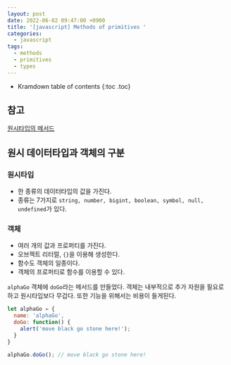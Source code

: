 ```yaml
---
layout: post
date: 2022-06-02 09:47:00 +0900
title: '[javascript] Methods of primitives '
categories:
  - javascript
tags:
  - methods
  - primitives
  - types
---
```


* Kramdown table of contents
{:toc .toc}

## 참고

[원시타입의 메서드](https://javascript.info/primitives-methods)


## 원시 데이터타입과 객체의 구분

### 원시타입

- 한 종류의 데이터타입의 값을 가진다.
- 종류는 7가지로 `string, number, bigint, boolean, symbol, null, undefined`가 있다.

### 객체

- 여러 개의 값과 프로퍼티를 가진다.
- 오브젝트 리터럴, `{}`을 이용해 생성한다.
- 함수도 객체의 일종이다.
- 객체의 프로퍼티로 함수를 이용할 수 있다.


`alphaGo` 객체에 `doGo`라는 메서드를 만들었다. 객체는 내부적으로 추가 자원을 필요로 하고 원시타입보다 무겁다. 또한 기능을 위해서는 비용이 들게된다.


```js
let alphaGo = {
  name: 'alphaGo',
  doGo: function() {
    alert('move black go stone here!');
  }
}

alphaGo.doGo(); // move black go stone here!
```
